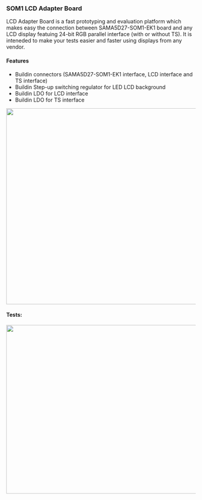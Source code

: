 ### SOM1 LCD Adapter Board

LCD Adapter Board is a fast prototyping and evaluation platform which makes easy the connection between SAMA5D27-SOM1-EK1 board and any LCD display featuing 24-bit RGB parallel interface (with or without TS). It is inteneded to make your tests easier and faster using displays from any vendor.   

#### Features 
- Buildin connectors (SAMA5D27-SOM1-EK1 interface, LCD interface and TS interface)
- Buildin Step-up switching regulator for LED LCD background   
- Buildin LDO for LCD interface
- Buildin LDO for TS interface

<p align="center">
  <img width="695" height="522" src="https://github.com/kamval/SAMA5D27-SOM1-EK1/blob/master/Documents/LCD_adapter_r10.jpg">
</p>

#### Tests:

<p align="center">
  <img width="659" height="449" src="https://github.com/kamval/SAMA5D27-SOM1-EK1/blob/master/Documents/a5d27_som1_video_demo_bot.jpg">
</p>